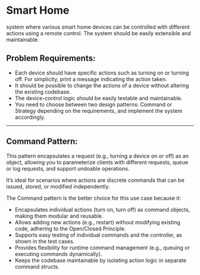 # Smart Home

system where various smart home devices can be controlled with different actions using a remote control.
The system should be easily extensible and maintainable.

## Problem Requirements:

- Each device should have specific actions such as turning on or turning off. For simplicity, print a message indicating the action taken.
- It should be possible to change the actions of a device without altering the existing codebase.
- The device-control logic should be easily testable and maintainable.
- You need to choose between two design patterns: Command or Strategy depending on the requirements, and implement the system accordingly.

---

## Command Pattern:

This pattern encapsulates a request (e.g., turning a device on or off) as an object, allowing you to parameterize clients with different requests, queue or log requests, and support undoable operations.

It’s ideal for scenarios where actions are discrete commands that can be issued, stored, or modified independently.

The Command pattern is the better choice for this use case because it:

- Encapsulates individual actions (turn on, turn off) as command objects, making them modular and reusable.
- Allows adding new actions (e.g., restart) without modifying existing code, adhering to the Open/Closed Principle.
- Supports easy testing of individual commands and the controller, as shown in the test cases.
- Provides flexibility for runtime command management (e.g., queuing or executing commands dynamically).
- Keeps the codebase maintainable by isolating action logic in separate command structs.

